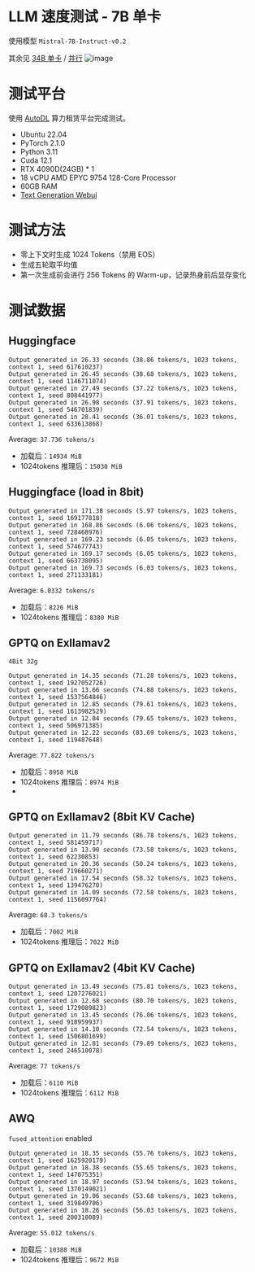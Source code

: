 # LLM 速度测试 - 7B 单卡

使用模型 `Mistral-7B-Instruct-v0.2`

其余见 [34B 单卡](34.md) / [并行](gpus.md)
![image](https://github.com/Ce-daros/LLM_Speedtest/assets/64960661/db1565cc-97a3-4a00-ab42-33abb8a088a8)

# 测试平台

使用 [AutoDL](www.autodl.com) 算力租赁平台完成测试。

- Ubuntu 22.04
- PyTorch 2.1.0
- Python 3.11
- Cuda  12.1
- RTX 4090D(24GB) * 1
- 18 vCPU AMD EPYC 9754 128-Core Processor
- 60GB RAM
- [Text Generation Webui](https://github.com/oobabooga/text-generation-webui)

# 测试方法

- 零上下文时生成 1024 Tokens（禁用 EOS）
- 生成五轮取平均值
- 第一次生成前会进行 256 Tokens 的 Warm-up，记录热身前后显存变化

# 测试数据
## Huggingface

```
Output generated in 26.33 seconds (38.86 tokens/s, 1023 tokens, context 1, seed 617610237)
Output generated in 26.45 seconds (38.68 tokens/s, 1023 tokens, context 1, seed 1146711074)
Output generated in 27.49 seconds (37.22 tokens/s, 1023 tokens, context 1, seed 808441977)
Output generated in 26.98 seconds (37.91 tokens/s, 1023 tokens, context 1, seed 546701839)
Output generated in 28.41 seconds (36.01 tokens/s, 1023 tokens, context 1, seed 633613868)
```

Average: `37.736 tokens/s`

- 加载后：`14934 MiB`
- 1024tokens 推理后：`15030 MiB`

## Huggingface (load in 8bit)

```
Output generated in 171.38 seconds (5.97 tokens/s, 1023 tokens, context 1, seed 169177818)
Output generated in 168.86 seconds (6.06 tokens/s, 1023 tokens, context 1, seed 728468976)
Output generated in 169.23 seconds (6.05 tokens/s, 1023 tokens, context 1, seed 574677743)
Output generated in 169.17 seconds (6.05 tokens/s, 1023 tokens, context 1, seed 663738095)
Output generated in 169.73 seconds (6.03 tokens/s, 1023 tokens, context 1, seed 271133181)
```

Average: `6.0332 tokens/s`

- 加载后：`8226 MiB`
- 1024tokens 推理后：`8380 MiB`

## GPTQ on Exllamav2

`4Bit 32g`

```
Output generated in 14.35 seconds (71.28 tokens/s, 1023 tokens, context 1, seed 1927052726)
Output generated in 13.66 seconds (74.88 tokens/s, 1023 tokens, context 1, seed 1537564846)
Output generated in 12.85 seconds (79.61 tokens/s, 1023 tokens, context 1, seed 1613982529)
Output generated in 12.84 seconds (79.65 tokens/s, 1023 tokens, context 1, seed 506971385)
Output generated in 12.22 seconds (83.69 tokens/s, 1023 tokens, context 1, seed 119487648)
```

Average: `77.822 tokens/s`

- 加载后：`8958 MiB`
- 1024tokens 推理后：`8974 MiB`
- 
## GPTQ on Exllamav2 (8bit KV Cache)

```
Output generated in 11.79 seconds (86.78 tokens/s, 1023 tokens, context 1, seed 581459717)
Output generated in 13.90 seconds (73.58 tokens/s, 1023 tokens, context 1, seed 62230853)
Output generated in 20.36 seconds (50.24 tokens/s, 1023 tokens, context 1, seed 719660271)
Output generated in 17.54 seconds (58.32 tokens/s, 1023 tokens, context 1, seed 139476270)
Output generated in 14.09 seconds (72.58 tokens/s, 1023 tokens, context 1, seed 1156097764)
```

Average: `68.3 tokens/s`

- 加载后：`7002 MiB`
- 1024tokens 推理后：`7022 MiB`

## GPTQ on Exllamav2 (4bit KV Cache)

```
Output generated in 13.49 seconds (75.81 tokens/s, 1023 tokens, context 1, seed 1207276021)
Output generated in 12.68 seconds (80.70 tokens/s, 1023 tokens, context 1, seed 1729089823)
Output generated in 13.45 seconds (76.06 tokens/s, 1023 tokens, context 1, seed 918959937)
Output generated in 14.10 seconds (72.54 tokens/s, 1023 tokens, context 1, seed 1506801699)
Output generated in 12.81 seconds (79.89 tokens/s, 1023 tokens, context 1, seed 246510078)
```

Average: `77 tokens/s`

- 加载后：`6110 MiB`
- 1024tokens 推理后：`6112 MiB`

## AWQ

`fused_attention` enabled

```
Output generated in 18.35 seconds (55.76 tokens/s, 1023 tokens, context 1, seed 1625920179)
Output generated in 18.38 seconds (55.65 tokens/s, 1023 tokens, context 1, seed 147075351)
Output generated in 18.97 seconds (53.94 tokens/s, 1023 tokens, context 1, seed 1370149021)
Output generated in 19.06 seconds (53.68 tokens/s, 1023 tokens, context 1, seed 319849706)
Output generated in 18.26 seconds (56.03 tokens/s, 1023 tokens, context 1, seed 200310089)
```

Average: `55.012 tokens/s`

- 加载后：`10388 MiB`
- 1024tokens 推理后：`9672 MiB`
